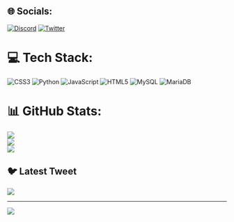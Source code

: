 
## 🌐 Socials:
[![Discord](https://img.shields.io/badge/Discord-%237289DA.svg?logo=discord&logoColor=white)](https://discord.gg/https://discord.com/invite/wdUScbjVDW) [![Twitter](https://img.shields.io/badge/Twitter-%231DA1F2.svg?logo=Twitter&logoColor=white)](https://twitter.com/https://twitter.com/elfentrankk) 

# 💻 Tech Stack:
![CSS3](https://img.shields.io/badge/css3-%231572B6.svg?style=for-the-badge&logo=css3&logoColor=white) ![Python](https://img.shields.io/badge/python-3670A0?style=for-the-badge&logo=python&logoColor=ffdd54) ![JavaScript](https://img.shields.io/badge/javascript-%23323330.svg?style=for-the-badge&logo=javascript&logoColor=%23F7DF1E) ![HTML5](https://img.shields.io/badge/html5-%23E34F26.svg?style=for-the-badge&logo=html5&logoColor=white) ![MySQL](https://img.shields.io/badge/mysql-%2300f.svg?style=for-the-badge&logo=mysql&logoColor=white) ![MariaDB](https://img.shields.io/badge/MariaDB-003545?style=for-the-badge&logo=mariadb&logoColor=white)
# 📊 GitHub Stats:
![](https://github-readme-stats.vercel.app/api?username=elfentrank&theme=radical&hide_border=false&include_all_commits=false&count_private=false)<br/>
![](https://github-readme-streak-stats.herokuapp.com/?user=elfentrank&theme=radical&hide_border=false)<br/>
![](https://github-readme-stats.vercel.app/api/top-langs/?username=elfentrank&theme=radical&hide_border=false&include_all_commits=false&count_private=false&layout=compact)

## 🐦 Latest Tweet
[![](https://gtce.itsvg.in/api?username=https://twitter.com/elfentrankk)](https://github.com/VishwaGauravIn/github-twitter-card-embed)

---
[![](https://visitcount.itsvg.in/api?id=elfentrank&icon=0&color=0)](https://visitcount.itsvg.in)
